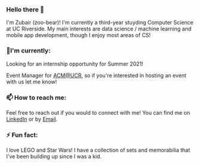 ### Hello there 👋

I'm Zubair (zoo-bear)! I'm currently a third-year stuyding Computer Science at UC Riverside. My main interests are data science / machine learning and mobile app development, though I enjoy most areas of CS! 

### 🌱I'm currently:
Looking for an internship opportunity for Summer 2021!

Event Manager for [ACM@UCR](https://acmucr.org/), so if you're interested in hosting an event with us let me know!

### 📫 How to reach me:
Feel free to reach out if you would to connect with me! You can find me on [LinkedIn](https://www.linkedin.com/in/zubair-qazi/) or by [Email](mailto:zqazi004@ucr.edu).

### ⚡ Fun fact:
I love LEGO and Star Wars! I have a collection of sets and memorabilia that I've been building up since I was a kid.

<!--
**ZubairQazi/ZubairQazi** is a ✨ _special_ ✨ repository because its `README.md` (this file) appears on your GitHub profile.

Here are some ideas to get you started:

- 🔭 I’m currently working on ...
- 🌱 I’m currently learning ...
- 👯 I’m looking to collaborate on ...
- 🤔 I’m looking for help with ...
- 💬 Ask me about ...
- 📫 How to reach me: ...
- 😄 Pronouns: ...
- ⚡ Fun fact: ...
-->
